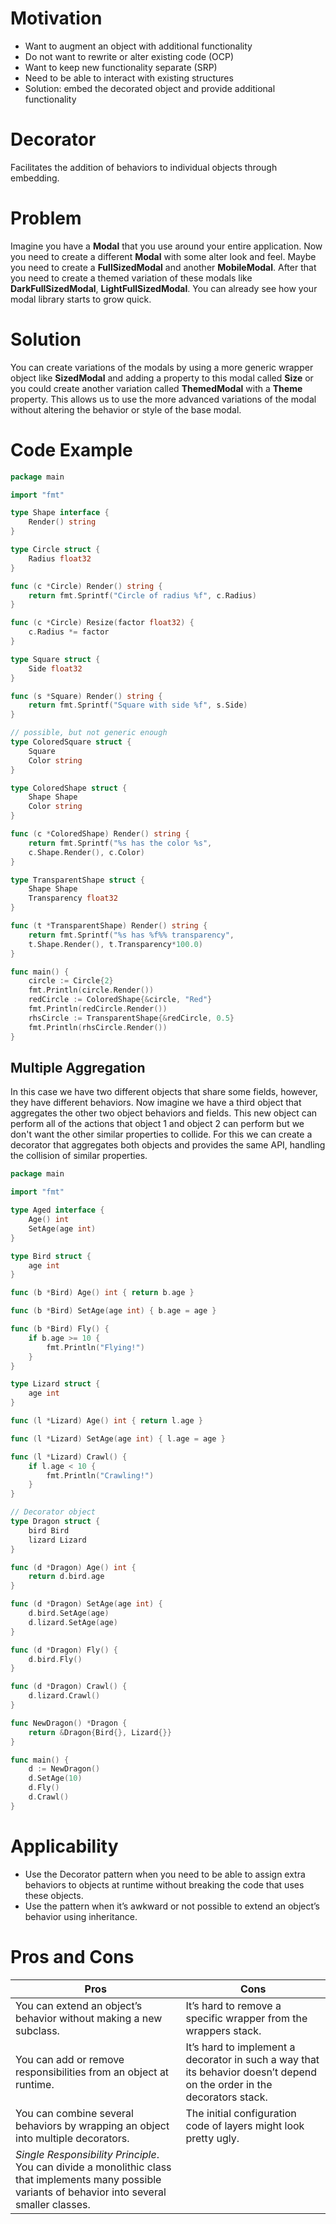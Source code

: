 # Motivation

-   Want to augment an object with additional functionality
-   Do not want to rewrite or alter existing code (OCP)
-   Want to keep new functionality separate (SRP)
-   Need to be able to interact with existing structures
-   Solution: embed the decorated object and provide additional functionality

# Decorator

Facilitates the addition of behaviors to individual objects through embedding.

# Problem

Imagine you have a **Modal** that you use around your entire application. Now you need to create a different **Modal** with some alter look and feel. Maybe you need to create a **FullSizedModal** and another **MobileModal**. After that you need to create a themed variation of these modals like **DarkFullSizedModal**, **LightFullSizedModal**. You can already see how your modal library starts to grow quick.

# Solution

You can create variations of the modals by using a more generic wrapper object like **SizedModal** and adding a property to this modal called **Size** or you could create another variation called **ThemedModal** with a **Theme** property. This allows us to use the more advanced variations of the modal without altering the behavior or style of the base modal.

# Code Example

```go
package main

import "fmt"

type Shape interface {
	Render() string
}

type Circle struct {
	Radius float32
}

func (c *Circle) Render() string {
	return fmt.Sprintf("Circle of radius %f", c.Radius)
}

func (c *Circle) Resize(factor float32) {
	c.Radius *= factor
}

type Square struct {
	Side float32
}

func (s *Square) Render() string {
	return fmt.Sprintf("Square with side %f", s.Side)
}

// possible, but not generic enough
type ColoredSquare struct {
	Square
	Color string
}

type ColoredShape struct {
	Shape Shape
	Color string
}

func (c *ColoredShape) Render() string {
	return fmt.Sprintf("%s has the color %s",
	c.Shape.Render(), c.Color)
}

type TransparentShape struct {
	Shape Shape
	Transparency float32
}

func (t *TransparentShape) Render() string {
	return fmt.Sprintf("%s has %f%% transparency",
	t.Shape.Render(), t.Transparency*100.0)
}

func main() {
	circle := Circle{2}
	fmt.Println(circle.Render())
	redCircle := ColoredShape{&circle, "Red"}
	fmt.Println(redCircle.Render())
	rhsCircle := TransparentShape{&redCircle, 0.5}
	fmt.Println(rhsCircle.Render())
}
```

## Multiple Aggregation

In this case we have two different objects that share some fields, however, they have different behaviors. Now imagine we have a third object that aggregates the other two object behaviors and fields. This new object can perform all of the actions that object 1 and object 2 can perform but we don't want the other similar properties to collide. For this we can create a decorator that aggregates both objects and provides the same API, handling the collision of similar properties.

```go
package main

import "fmt"

type Aged interface {
	Age() int
	SetAge(age int)
}

type Bird struct {
	age int
}

func (b *Bird) Age() int { return b.age }

func (b *Bird) SetAge(age int) { b.age = age }

func (b *Bird) Fly() {
	if b.age >= 10 {
		fmt.Println("Flying!")
	}
}

type Lizard struct {
	age int
}

func (l *Lizard) Age() int { return l.age }

func (l *Lizard) SetAge(age int) { l.age = age }

func (l *Lizard) Crawl() {
	if l.age < 10 {
		fmt.Println("Crawling!")
	}
}

// Decorator object
type Dragon struct {
	bird Bird
	lizard Lizard
}

func (d *Dragon) Age() int {
	return d.bird.age
}

func (d *Dragon) SetAge(age int) {
	d.bird.SetAge(age)
	d.lizard.SetAge(age)
}

func (d *Dragon) Fly() {
	d.bird.Fly()
}

func (d *Dragon) Crawl() {
	d.lizard.Crawl()
}

func NewDragon() *Dragon {
	return &Dragon{Bird{}, Lizard{}}
}

func main() {
	d := NewDragon()
	d.SetAge(10)
	d.Fly()
	d.Crawl()
}
```

# Applicability

* Use the Decorator pattern when you need to be able to assign extra behaviors to objects at runtime without breaking the code that uses these objects.
* Use the pattern when it’s awkward or not possible to extend an object’s behavior using inheritance.

# Pros and Cons

|Pros| Cons |
|--|--|
| You can extend an object’s behavior without making a new subclass. | It’s hard to remove a specific wrapper from the wrappers stack. |
| You can add or remove responsibilities from an object at runtime. | It’s hard to implement a decorator in such a way that its behavior doesn’t depend on the order in the decorators stack. |
| You can combine several behaviors by wrapping an object into multiple decorators. | The initial configuration code of layers might look pretty ugly. |
|_Single Responsibility Principle_. You can divide a monolithic class that implements many possible variants of behavior into several smaller classes. |  |
